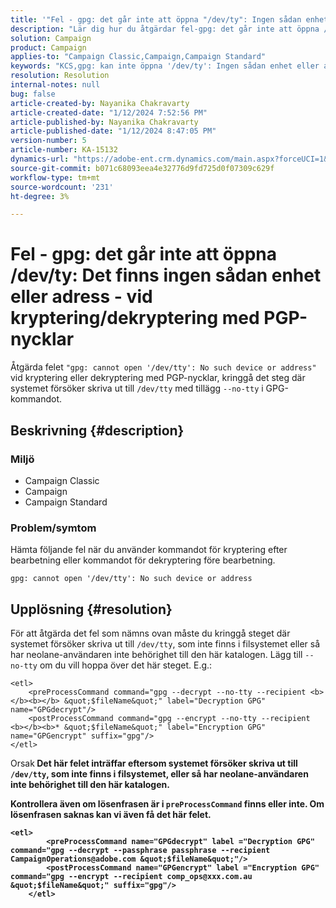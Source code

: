 ```yaml
---
title: '"Fel - gpg: det går inte att öppna "/dev/ty": Ingen sådan enhet eller adress - vid kryptering/dekryptering med PGP-nycklar"'
description: "Lär dig hur du åtgärdar fel-gpg: det går inte att öppna /dev/ty: Det finns ingen sådan enhet eller adress. Åsidosätt steget där systemet försöker skriva ut till /dev/ty."
solution: Campaign
product: Campaign
applies-to: "Campaign Classic,Campaign,Campaign Standard"
keywords: "KCS,gpg: kan inte öppna '/dev/ty': Ingen sådan enhet eller adress, kryptera efterbearbetningskommando, dekryptera förbearbetningskommando"
resolution: Resolution
internal-notes: null
bug: false
article-created-by: Nayanika Chakravarty
article-created-date: "1/12/2024 7:52:56 PM"
article-published-by: Nayanika Chakravarty
article-published-date: "1/12/2024 8:47:05 PM"
version-number: 5
article-number: KA-15132
dynamics-url: "https://adobe-ent.crm.dynamics.com/main.aspx?forceUCI=1&pagetype=entityrecord&etn=knowledgearticle&id=d3a82529-84b1-ee11-a569-6045bd006a22"
source-git-commit: b071c68093eea4e32776d9fd725d0f07309c629f
workflow-type: tm+mt
source-wordcount: '231'
ht-degree: 3%

---
```


# Fel - gpg: det går inte att öppna /dev/ty: Det finns ingen sådan enhet eller adress - vid kryptering/dekryptering med PGP-nycklar


Åtgärda felet `"gpg: cannot open '/dev/tty': No such device or address"` vid kryptering eller dekryptering med PGP-nycklar, kringgå det steg där systemet försöker skriva ut till `/dev/tty` med tillägg `--no-tty`  i GPG-kommandot.

## Beskrivning {#description}


### <b>Miljö</b>

- Campaign Classic
- Campaign
- Campaign Standard




### <b>Problem/symtom</b>

Hämta följande fel när du använder kommandot för kryptering efter bearbetning eller kommandot för dekryptering före bearbetning.


```
gpg: cannot open '/dev/tty': No such device or address
```





## Upplösning {#resolution}


För att åtgärda det fel som nämns ovan måste du kringgå steget där systemet försöker skriva ut till `/dev/tty`, som inte finns i filsystemet eller så har neolane-användaren inte behörighet till den här katalogen. Lägg till `--no-tty` om du vill hoppa över det här steget. E.g.:


```
<etl>
    <preProcessCommand command="gpg --decrypt --no-tty --recipient <b></b><b></b> &quot;$fileName&quot;" label="Decryption GPG" name="GPGdecrypt"/>
    <postProcessCommand command="gpg --encrypt --no-tty --recipient <b></b><b>* &quot;$fileName&quot;" label="Encryption GPG" name="GPGencrypt" suffix="gpg"/>
</etl>
```

</b>Orsak<b>
Det här felet inträffar eftersom systemet försöker skriva ut till `/dev/tty`, som inte finns i filsystemet, eller så har neolane-användaren inte behörighet till den här katalogen.

Kontrollera även om lösenfrasen är i `preProcessCommand` finns eller inte. Om lösenfrasen saknas kan vi även få det här felet.


```
<etl>
        <preProcessCommand name="GPGdecrypt" label ="Decryption GPG" command="gpg --decrypt --passphrase passphrase --recipient CampaignOperations@adobe.com &quot;$fileName&quot;"/>
        <postProcessCommand name="GPGencrypt" label ="Encryption GPG" command="gpg --encrypt --recipient comp_ops@xxx.com.au &quot;$fileName&quot;" suffix="gpg"/>
    </etl>
```

